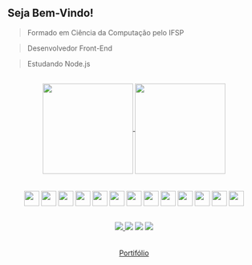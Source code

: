 ## Seja Bem-Vindo!


> Formado em Ciência da Computação pelo IFSP</li>

> Desenvolvedor Front-End</li>

> Estudando Node.js</li>


<br>
<div align="center">
  <a href="https://github.com/matheusmodolo">
    <img height = "180em" align="center" src="https://github-readme-stats.vercel.app/api?username=matheusmodolo&hide=contribs&show_icons=true&theme=dark" />
  </a>
  <a href="https://github.com/matheusmodolo">
    <img height = "180em" align="center" src="https://github-readme-stats.vercel.app/api/top-langs/?username=matheusmodolo&theme=dark&exclude_repo=github-readme-stats,matheusmodolo.github.io&langs_count=6&layout=compact" />
  </a>
</div>
<br>
<br>
<div align="center">
  <img height="30" src="https://cdn.jsdelivr.net/gh/devicons/devicon/icons/css3/css3-original.svg" />
  <img height="30" src="https://cdn.jsdelivr.net/gh/devicons/devicon/icons/html5/html5-original.svg" />
  <img height="30" src="https://cdn.jsdelivr.net/gh/devicons/devicon/icons/javascript/javascript-original.svg" />
  <img height="30" src="https://cdn.jsdelivr.net/gh/devicons/devicon/icons/c/c-plain.svg" />  
  <img height="30" src="https://cdn.jsdelivr.net/gh/devicons/devicon/icons/python/python-original.svg" />
  <img height="30" src="https://cdn.jsdelivr.net/gh/devicons/devicon/icons/java/java-original.svg" />    
  <img height="30" src="https://cdn.jsdelivr.net/gh/devicons/devicon/icons/processing/processing-original.svg" />
  <img height="30" src="https://cdn.jsdelivr.net/gh/devicons/devicon/icons/git/git-original.svg" />
  <img height="30" src="https://cdn.jsdelivr.net/gh/devicons/devicon/icons/tortoisegit/tortoisegit-original.svg" />
  <img height="30" src="https://cdn.jsdelivr.net/gh/devicons/devicon/icons/mysql/mysql-original.svg" />
  <img height="30" src="https://cdn.jsdelivr.net/gh/devicons/devicon/icons/php/php-plain.svg" />
  <img height="30" src="https://cdn.jsdelivr.net/gh/devicons/devicon/icons/photoshop/photoshop-plain.svg" />
  <img height="30" src="https://cdn.jsdelivr.net/gh/devicons/devicon/icons/illustrator/illustrator-plain.svg" />
  
</div>

##

<div align="center">
  <a href="mailto:nmmatheus@hotmail.com"><img src="https://img.shields.io/badge/Microsoft_Outlook-0078D4?style=for-the-badge&logo=microsoft-outlook&logoColor=white target="_blank""</a>
  <a href="mailto:matheusnm28@gmail.com"><img src="https://img.shields.io/badge/Gmail-D14836?style=for-the-badge&logo=gmail&logoColor=white" target="_blank"></a>
  <a href="https://www.linkedin.com/in/matheus-neves-módolo/"><img src ="https://img.shields.io/badge/LinkedIn-0077B5?style=for-the-badge&logo=linkedin&logoColor=white" target="_blank"></a>
  <a href="https://linktr.ee/nevesmatheus"><img src="https://img.shields.io/badge/linktree-39E09B?style=for-the-badge&logo=linktree&logoColor=white"></a>
</div>

<br>
<br>
  
<!-- <div align="center">
  <img src="https://media2.giphy.com/media/MdA16VIoXKKxNE8Stk/giphy.gif?cid=ecf05e476u6h6wl89cr7bzb8core5p7bs3btse38n1xelsuk&rid=giphy.gif&ct=g">
</div> -->

<div align="center">
  <a href="https://matheusmodolo.github.io/portifolio/" target="_blank">Portifólio</a>
</div>
